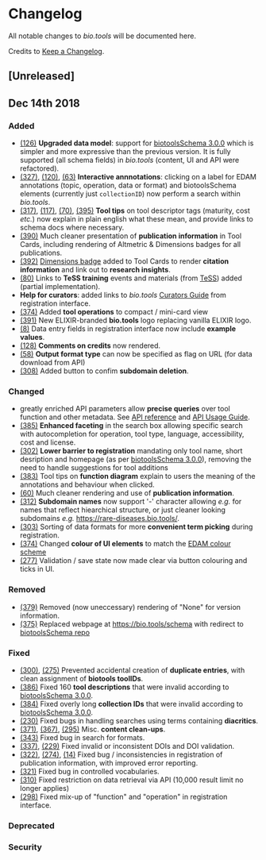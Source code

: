 # Changelog
All notable changes to *bio.tools* will be documented here.

Credits to [Keep a Changelog](https://keepachangelog.com/en/1.0.0/).

## [Unreleased]


## Dec 14th 2018
### Added
- [(126)](https://github.com/bio-tools/biotoolsRegistry/issues/126) **Upgraded data model**: support for [biotoolsSchema 3.0.0](https://github.com/bio-tools/biotoolsSchema/tree/master/versions/biotools-3.0.0) which is simpler and more expressive than the previous version.  It is fully supported (all schema fields) in *bio.tools* (content, UI and API were refactored).
- [(327)](https://github.com/bio-tools/biotoolsRegistry/issues/327), [(120)](https://github.com/bio-tools/biotoolsRegistry/issues/120), [(63)](https://github.com/bio-tools/biotoolsRegistry/issues/63) **Interactive annnotations**: clicking on a label for EDAM annotations (topic, operation, data or format) and biotoolsSchema elements (currently just ``collectionID``) now perform a search within *bio.tools*.
- [(317)](https://github.com/bio-tools/biotoolsRegistry/issues/317), [(117)](https://github.com/bio-tools/biotoolsRegistry/issues/117), [(70)](https://github.com/bio-tools/biotoolsRegistry/issues/70), [(395)](https://github.com/bio-tools/biotoolsRegistry/issues/395) **Tool tips** on tool descriptor tags (maturity, cost *etc.*) now explain in plain english what these mean, and provide links to schema docs where necessary.
- [(390)](https://github.com/bio-tools/biotoolsRegistry/issues/390) Much cleaner presentation of **publication information** in Tool Cards, including rendering of Altmetric & Dimensions badges for all publications.
- [(392)](https://github.com/bio-tools/biotoolsRegistry/issues/392) [Dimensions badge](https://badge.dimensions.ai/) added to Tool Cards to render **citation information** and link out to **research insights**.
- [(80)](https://github.com/bio-tools/biotoolsRegistry/issues/80) Links to **TeSS training** events and materials (from [TeSS](https://tess.elixir-uk.org)) added (partial implementation).
- **Help for curators**:  added links to *bio.tools* [Curators Guide](https://biotools.readthedocs.io/en/latest/curators_guide.html) from registration interface.
- [(374)](https://github.com/bio-tools/biotoolsRegistry/issues/374) Added **tool operations** to compact / mini-card view
- [(391)](https://github.com/bio-tools/biotoolsRegistry/issues/391) New ELIXIR-branded  **bio.tools** logo replacing vanilla ELIXIR logo.
- [(8)](https://github.com/bio-tools/biotoolsRegistry/issues/8) Data entry fields in registration interface now include **example values**.
- [(128)](https://github.com/bio-tools/biotoolsRegistry/issues/128) **Comments on credits** now rendered.
- [(58)](https://github.com/bio-tools/biotoolsRegistry/issues/58) **Output format type** can now be specified as flag on URL (for data download from API)
- [(308)](https://github.com/bio-tools/biotoolsRegistry/issues/308) Added button to confim **subdomain deletion**.


### Changed
- greatly enriched API parameters allow **precise queries** over tool function and other metadata.  See [API reference](https://biotools.readthedocs.io/en/latest/api_reference_dev.html) and [API Usage Guide](https://biotools.readthedocs.io/en/latest/api_usage_guide_dev.html).
- [(385)](https://github.com/bio-tools/biotoolsRegistry/issues/385) **Enhanced faceting** in the search box allowing specific search with autocompletion for operation, tool type, language, accessibility, cost and license.
- [(302)](https://github.com/bio-tools/biotoolsRegistry/issues/302) **Lower barrier to registration** mandating only tool name, short desription and homepage (as per [biotoolsSchema 3.0.0](https://github.com/bio-tools/biotoolsSchema/tree/master/versions/biotools-3.0.0)), removing the need to handle suggestions for tool additions
- [(383)](https://github.com/bio-tools/biotoolsRegistry/issues/383) Tool tips on **function diagram** explain to users the meaning of the annotations and behaviour when clicked.
- [(60)](https://github.com/bio-tools/biotoolsRegistry/issues/60) Much cleaner rendering and use of **publication information**.
- [(312)](https://github.com/bio-tools/biotoolsRegistry/issues/312) **Subdomain names** now support '-' character allowing *e.g.* for names that reflect hiearchical structure, or just cleaner looking subdomains *e.g.* https://rare-diseases.bio.tools/.
- [(303)](https://github.com/bio-tools/biotoolsRegistry/issues/303) Sorting of data formats for more **convenient term picking** during registration.
- [(374)](https://github.com/bio-tools/biotoolsRegistry/issues/374) Changed **colour of UI elements** to match the [EDAM colour scheme](https://github.com/edamontology/edamontology/issues/340)
- [(277)](https://github.com/bio-tools/biotoolsRegistry/issues/277) Validation / save state now made clear via button colouring and ticks in UI.
	
### Removed
- [(379)](https://github.com/bio-tools/biotoolsRegistry/issues/379) Removed (now uneccessary) rendering of "None" for version information.
- [(375)](https://github.com/bio-tools/biotoolsRegistry/issues/375) Replaced webpage at https://bio.tools/schema with redirect to [biotoolsSchema repo](http://github.com/bio-tools/biotoolsschema)

### Fixed
- [(300)](https://github.com/bio-tools/biotoolsRegistry/issues/300), [(275)](https://github.com/bio-tools/biotoolsRegistry/issues/275) Prevented accidental creation of **duplicate entries**, with clean assignment of **biotools toolIDs**.
- [(386)](https://github.com/bio-tools/biotoolsRegistry/issues/386) Fixed 160 **tool descriptions** that were invalid according to [biotoolsSchema 3.0.0](https://github.com/bio-tools/biotoolsSchema/tree/master/versions/biotools-3.0.0).
- [(384)](https://github.com/bio-tools/biotoolsRegistry/issues/384) Fixed overly long **collection IDs** that were invalid according to [biotoolsSchema 3.0.0](https://github.com/bio-tools/biotoolsSchema/tree/master/versions/biotools-3.0.0).
- [(230)](https://github.com/bio-tools/biotoolsRegistry/issues/230) Fixed bugs in handling searches using terms containing **diacritics**.
- [(371)](https://github.com/bio-tools/biotoolsRegistry/issues/371), [(367)](https://github.com/bio-tools/biotoolsRegistry/issues/367), [(295)](https://github.com/bio-tools/biotoolsRegistry/issues/295) Misc. **content clean-ups**.
- [(343)](https://github.com/bio-tools/biotoolsRegistry/issues/343) Fixed bug in search for formats.
- [(337)](https://github.com/bio-tools/biotoolsRegistry/issues/337), [(229)](https://github.com/bio-tools/biotoolsRegistry/issues/229) Fixed invalid or inconsistent DOIs and DOI validation.
- [(322)](https://github.com/bio-tools/biotoolsRegistry/issues/322), [(274)](https://github.com/bio-tools/biotoolsRegistry/issues/274), [(14)](https://github.com/bio-tools/biotoolsRegistry/issues/14) Fixed bug / inconsistencies in registration of publication information, with improved error reporting.
- [(321)](https://github.com/bio-tools/biotoolsRegistry/issues/321) Fixed bug in controlled vocabularies.
- [(310)](https://github.com/bio-tools/biotoolsRegistry/issues/310) Fixed restriction on data retrieval via API (10,000 result limit no longer applies)
- [(298)](https://github.com/bio-tools/biotoolsRegistry/issues/298) Fixed mix-up of "function" and "operation" in registration interface.

### Deprecated

### Security
